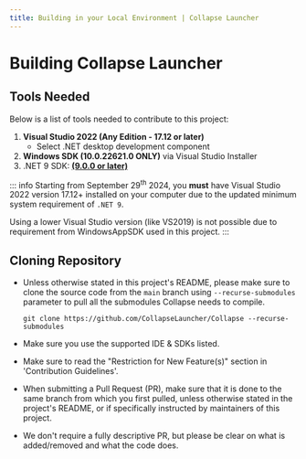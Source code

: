 ```yaml
---
title: Building in your Local Environment | Collapse Launcher
---
```


# Building Collapse Launcher

## Tools Needed

Below is a list of tools needed to contribute to this project:

1. **Visual Studio 2022 (Any Edition - 17.12 or later)**
   - Select .NET desktop development component
2. **Windows SDK (10.0.22621.0 ONLY)** via Visual Studio Installer
3. .NET 9 SDK: [**(9.0.0 or later)**](https://dotnet.microsoft.com/en-us/download/dotnet/9.0)

::: info
Starting from September 29<sup>th</sup> 2024, you <b>must</b> have Visual Studio 2022 version 17.12+ installed on your computer due to the updated minimum system requirement of `.NET 9`.

Using a lower Visual Studio version (like VS2019) is not possible due to requirement from WindowsAppSDK used in this project.
:::

## Cloning Repository

- Unless otherwise stated in this project's README, please make sure to clone the source code from the `main` branch using `--recurse-submodules` parameter to pull all the submodules Collapse needs to compile.

    ```git clone https://github.com/CollapseLauncher/Collapse --recurse-submodules```

- Make sure you use the supported IDE & SDKs listed.
- Make sure to read the "Restriction for New Feature(s)" section in 'Contribution Guidelines'.
- When submitting a Pull Request (PR), make sure that it is done to the same branch from which you first pulled, unless otherwise stated in the project's README, or if specifically instructed by maintainers of this project.
- We don't require a fully descriptive PR, but please be clear on what is added/removed and what the code does.